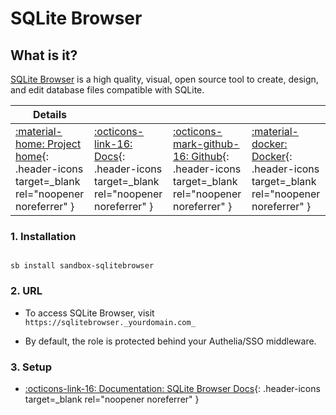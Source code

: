 # SQLite Browser

## What is it?

[SQLite Browser](https://sqlitebrowser.org/) is a high quality, visual, open source tool to create, design, and edit database files compatible with SQLite.

| Details     |             |             |             |
|-------------|-------------|-------------|-------------|
| [:material-home: Project home](https://sqlitebrowser.org/){: .header-icons target=_blank rel="noopener noreferrer" } | [:octicons-link-16: Docs](https://github.com/sqlitebrowser/sqlitebrowser/wiki){: .header-icons target=_blank rel="noopener noreferrer" } | [:octicons-mark-github-16: Github](https://github.com/sqlitebrowser/sqlitebrowser){: .header-icons target=_blank rel="noopener noreferrer" } | [:material-docker: Docker](https://hub.docker.com/r/linuxserver/sqlitebrowser){: .header-icons target=_blank rel="noopener noreferrer" }|

### 1. Installation

``` shell

sb install sandbox-sqlitebrowser

```

### 2. URL

- To access SQLite Browser, visit `https://sqlitebrowser._yourdomain.com_`

- By default, the role is protected behind your Authelia/SSO middleware.

### 3. Setup

- [:octicons-link-16: Documentation: SQLite Browser Docs](https://github.com/sqlitebrowser/sqlitebrowser/wiki){: .header-icons target=_blank rel="noopener noreferrer" }

